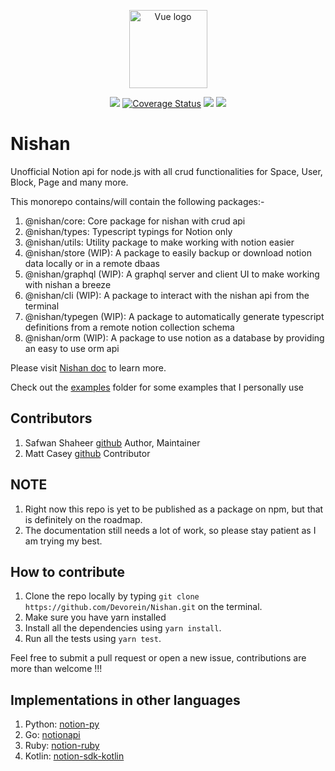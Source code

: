 <p align="center"><a href="https://nishan-docs.netlify.app/" target="_blank" rel="noopener noreferrer"><img width="125" src="https://raw.githubusercontent.com/Devorein/Nishan/655689d3d66210126c0a19be473074d790d33e0a/public/Logo.svg" alt="Vue logo"></a></p>

<p align="center">
  <a href="https://github.com/Devorein/Nishan/actions?query=workflow%3A%22Lint%2C+Build+and+Test%22"><img src="https://github.com/devorein/nishan/workflows/Lint,%20Build%20and%20Test/badge.svg"/></a>
  <a href="https://codecov.io/github/devorein/nishan?branch=master"><img src="https://img.shields.io/codecov/c/github/devorein/nishan/master.svg?sanitize=true" alt="Coverage Status"></a>
  <img src="https://img.shields.io/github/repo-size/devorein/nishan?style=flat-square"/>
  <img src="https://img.shields.io/github/commit-activity/m/devorein/nishan" />
</p>

# Nishan

Unofficial Notion api for node.js with all crud functionalities for Space, User, Block, Page and many more.

This monorepo contains/will contain the following packages:-

1. @nishan/core: Core package for nishan with crud api
2. @nishan/types: Typescript typings for Notion only
3. @nishan/utils: Utility package to make working with notion easier
4. @nishan/store (WIP): A package to easily backup or download notion data locally or in a remote dbaas
5. @nishan/graphql (WIP): A graphql server and client UI to make working with nishan a breeze
6. @nishan/cli (WIP): A package to interact with the nishan api from the terminal
7. @nishan/typegen (WIP): A package to automatically generate typescript definitions from a remote notion collection schema
8. @nishan/orm (WIP): A package to use notion as a database by providing an easy to use orm api

Please visit [Nishan doc](https://nishan-docs.netlify.app/) to learn more.

Check out the [examples](https://github.com/Devorein/Nishan/tree/master/examples) folder for some examples that I personally use

## Contributors

1. Safwan Shaheer [github](https://github.com/Devorein) Author, Maintainer
2. Matt Casey [github](https://github.com/mattcasey) Contributor

## NOTE

1. Right now this repo is yet to be published as a package on npm, but that is definitely on the roadmap.
2. The documentation still needs a lot of work, so please stay patient as I am trying my best.

## How to contribute

1. Clone the repo locally by typing `git clone https://github.com/Devorein/Nishan.git` on the terminal.
2. Make sure you have yarn installed
3. Install all the dependencies using `yarn install`.
4. Run all the tests using `yarn test`.

Feel free to submit a pull request or open a new issue, contributions are more than welcome !!!

## Implementations in other languages

1. Python: [notion-py](https://github.com/jamalex/notion-py)
2. Go: [notionapi](https://github.com/kjk/notionapi)
3. Ruby: [notion-ruby](https://github.com/danmurphy1217/notion-ruby)
4. Kotlin: [notion-sdk-kotlin](https://github.com/notionsdk/notion-sdk-kotlin)
